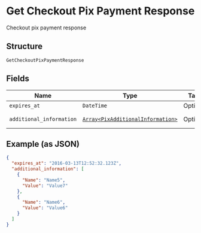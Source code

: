 
# Get Checkout Pix Payment Response

Checkout pix payment response

## Structure

`GetCheckoutPixPaymentResponse`

## Fields

| Name | Type | Tags | Description |
|  --- | --- | --- | --- |
| `expires_at` | `DateTime` | Optional | Expires at |
| `additional_information` | [`Array<PixAdditionalInformation>`](../../doc/models/pix-additional-information.md) | Optional | Additional information |

## Example (as JSON)

```json
{
  "expires_at": "2016-03-13T12:52:32.123Z",
  "additional_information": [
    {
      "Name": "Name5",
      "Value": "Value7"
    },
    {
      "Name": "Name6",
      "Value": "Value6"
    }
  ]
}
```

